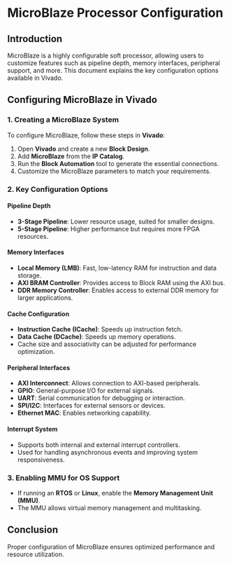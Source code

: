 # MicroBlaze Processor Configuration

## Introduction
MicroBlaze is a highly configurable soft processor, allowing users to customize features such as pipeline depth, memory interfaces, peripheral support, and more. This document explains the key configuration options available in Vivado.

## Configuring MicroBlaze in Vivado

### 1. Creating a MicroBlaze System
To configure MicroBlaze, follow these steps in **Vivado**:
1. Open **Vivado** and create a new **Block Design**.
2. Add **MicroBlaze** from the **IP Catalog**.
3. Run the **Block Automation** tool to generate the essential connections.
4. Customize the MicroBlaze parameters to match your requirements.

### 2. Key Configuration Options

#### **Pipeline Depth**
- **3-Stage Pipeline**: Lower resource usage, suited for smaller designs.
- **5-Stage Pipeline**: Higher performance but requires more FPGA resources.

#### **Memory Interfaces**
- **Local Memory (LMB)**: Fast, low-latency RAM for instruction and data storage.
- **AXI BRAM Controller**: Provides access to Block RAM using the AXI bus.
- **DDR Memory Controller**: Enables access to external DDR memory for larger applications.

#### **Cache Configuration**
- **Instruction Cache (ICache)**: Speeds up instruction fetch.
- **Data Cache (DCache)**: Speeds up memory operations.
- Cache size and associativity can be adjusted for performance optimization.

#### **Peripheral Interfaces**
- **AXI Interconnect**: Allows connection to AXI-based peripherals.
- **GPIO**: General-purpose I/O for external signals.
- **UART**: Serial communication for debugging or interaction.
- **SPI/I2C**: Interfaces for external sensors or devices.
- **Ethernet MAC**: Enables networking capability.

#### **Interrupt System**
- Supports both internal and external interrupt controllers.
- Used for handling asynchronous events and improving system responsiveness.

### 3. Enabling MMU for OS Support
- If running an **RTOS** or **Linux**, enable the **Memory Management Unit (MMU)**.
- The MMU allows virtual memory management and multitasking.

## Conclusion
Proper configuration of MicroBlaze ensures optimized performance and resource utilization. 
